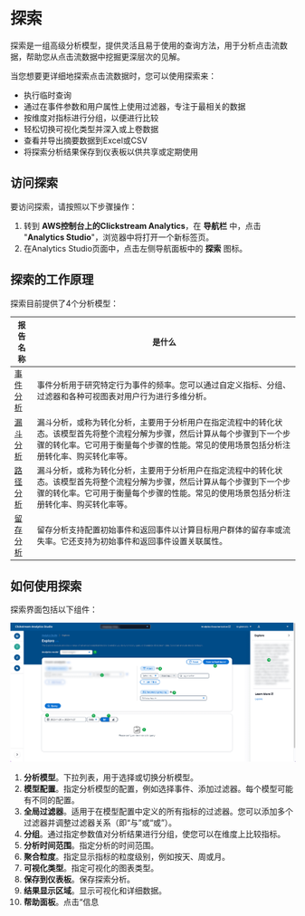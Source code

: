 # 探索

探索是一组高级分析模型，提供灵活且易于使用的查询方法，用于分析点击流数据，帮助您从点击流数据中挖掘更深层次的见解。

当您想要更详细地探索点击流数据时，您可以使用探索来：

- 执行临时查询
- 通过在事件参数和用户属性上使用过滤器，专注于最相关的数据
- 按维度对指标进行分组，以便进行比较
- 轻松切换可视化类型并深入或上卷数据
- 查看并导出摘要数据到Excel或CSV
- 将探索分析结果保存到仪表板以供共享或定期使用

## 访问探索

要访问探索，请按照以下步骤操作：

1. 转到 **AWS控制台上的Clickstream Analytics**，在 **导航栏** 中，点击 "**Analytics Studio**"，浏览器中将打开一个新标签页。
2. 在Analytics Studio页面中，点击左侧导航面板中的 **探索** 图标。

## 探索的工作原理

探索目前提供了4个分析模型：

| 报告名称 | 是什么 |
|-------------|------------|
|[事件分析](./event.md) | 事件分析用于研究特定行为事件的频率。您可以通过自定义指标、分组、过滤器和各种可视图表对用户行为进行多维分析。 |
|[漏斗分析](./funnel.md) | 漏斗分析，或称为转化分析，主要用于分析用户在指定流程中的转化状态。该模型首先将整个流程分解为步骤，然后计算从每个步骤到下一个步骤的转化率。它可用于衡量每个步骤的性能。常见的使用场景包括分析注册转化率、购买转化率等。 |
|[路径分析](./path.md) | 漏斗分析，或称为转化分析，主要用于分析用户在指定流程中的转化状态。该模型首先将整个流程分解为步骤，然后计算从每个步骤到下一个步骤的转化率。它可用于衡量每个步骤的性能。常见的使用场景包括分析注册转化率、购买转化率等。 |
|[留存分析](./retention.md) | 留存分析支持配置初始事件和返回事件以计算目标用户群体的留存率或流失率。它还支持为初始事件和返回事件设置关联属性。|


## 如何使用探索

探索界面包括以下组件：

![analytics-explore](../../images/analytics/explore/explore.png)

1. **分析模型**。下拉列表，用于选择或切换分析模型。
2. **模型配置**。指定分析模型的配置，例如选择事件、添加过滤器。每个模型可能有不同的配置。
3. **全局过滤器**。适用于在模型配置中定义的所有指标的过滤器。您可以添加多个过滤器并调整过滤器关系（即“与”或“或”）。
4. **分组**。通过指定参数值对分析结果进行分组，使您可以在维度上比较指标。
5. **分析时间范围**。指定分析的时间范围。
6. **聚合粒度**。指定显示指标的粒度级别，例如按天、周或月。
7. **可视化类型**。指定可视化的图表类型。
8. **保存到仪表板**。保存探索分析。
9.  **结果显示区域**。显示可视化和详细数据。
10. **帮助面板**。点击“信息




